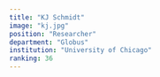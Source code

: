 ```yaml
---
title: "KJ Schmidt"
image: "kj.jpg"
position: "Researcher"
department: "Globus"
institution: "University of Chicago"
ranking: 36
---
```

